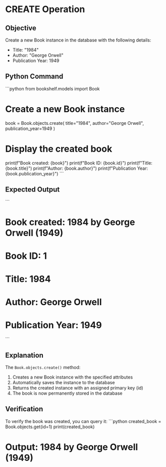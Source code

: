 # CREATE Operation

## Objective
Create a new Book instance in the database with the following details:
- Title: "1984"
- Author: "George Orwell"
- Publication Year: 1949

## Python Command

\`\`\`python
from bookshelf.models import Book

# Create a new Book instance
book = Book.objects.create(
    title="1984",
    author="George Orwell",
    publication_year=1949
)

# Display the created book
print(f"Book created: {book}")
print(f"Book ID: {book.id}")
print(f"Title: {book.title}")
print(f"Author: {book.author}")
print(f"Publication Year: {book.publication_year}")
\`\`\`

## Expected Output

\`\`\`
# Book created: 1984 by George Orwell (1949)
# Book ID: 1
# Title: 1984
# Author: George Orwell
# Publication Year: 1949
\`\`\`

## Explanation

The `Book.objects.create()` method:
1. Creates a new Book instance with the specified attributes
2. Automatically saves the instance to the database
3. Returns the created instance with an assigned primary key (id)
4. The book is now permanently stored in the database

## Verification

To verify the book was created, you can query it:
\`\`\`python
created_book = Book.objects.get(id=1)
print(created_book)
# Output: 1984 by George Orwell (1949)
